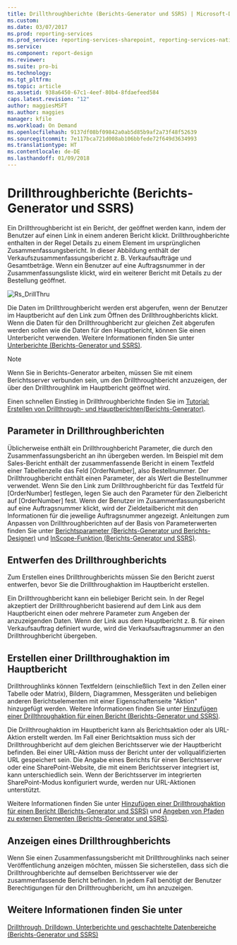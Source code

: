 ```yaml
---
title: Drillthroughberichte (Berichts-Generator und SSRS) | Microsoft-Dokumentation
ms.custom: 
ms.date: 03/07/2017
ms.prod: reporting-services
ms.prod_service: reporting-services-sharepoint, reporting-services-native
ms.service: 
ms.component: report-design
ms.reviewer: 
ms.suite: pro-bi
ms.technology: 
ms.tgt_pltfrm: 
ms.topic: article
ms.assetid: 938a6450-67c1-4eef-80b4-8fdaefeed584
caps.latest.revision: "12"
author: maggiesMSFT
ms.author: maggies
manager: kfile
ms.workload: On Demand
ms.openlocfilehash: 9137df08bf09842a0ab5d85b9af2a73f48f52639
ms.sourcegitcommit: 7e117bca721d008ab106bbfede72f649d3634993
ms.translationtype: HT
ms.contentlocale: de-DE
ms.lasthandoff: 01/09/2018
---
```

# <a name="drillthrough-reports-report-builder-and-ssrs"></a>Drillthroughberichte (Berichts-Generator und SSRS)
  Ein Drillthroughbericht ist ein Bericht, der geöffnet werden kann, indem der Benutzer auf einen Link in einem anderen Bericht klickt. Drillthroughberichte enthalten in der Regel Details zu einem Element im ursprünglichen Zusammenfassungsbericht. In dieser Abbildung enthält der Verkaufszusammenfassungsbericht z. B. Verkaufsaufträge und Gesamtbeträge. Wenn ein Benutzer auf eine Auftragsnummer in der Zusammenfassungsliste klickt, wird ein weiterer Bericht mit Details zu der Bestellung geöffnet.  
  
 ![Rs_DrillThru](../../reporting-services/report-design/media/rs-drillthru.gif "Rs_DrillThru")  
  
 Die Daten im Drillthroughbericht werden erst abgerufen, wenn der Benutzer im Hauptbericht auf den Link zum Öffnen des Drillthroughberichts klickt. Wenn die Daten für den Drillthroughbericht zur gleichen Zeit abgerufen werden sollen wie die Daten für den Hauptbericht, können Sie einen Unterbericht verwenden. Weitere Informationen finden Sie unter [Unterberichte (Berichts-Generator und SSRS)](../../reporting-services/report-design/subreports-report-builder-and-ssrs.md).  
  
> [!NOTE]  
>  Wenn Sie in Berichts-Generator arbeiten, müssen Sie mit einem Berichtsserver verbunden sein, um den Drillthroughbericht anzuzeigen, der über den Drillthroughlink im Hauptbericht geöffnet wird.  
  
 Einen schnellen Einstieg in Drillthroughberichte finden Sie im [Tutorial: Erstellen von Drillthrough- und Hauptberichten&#40;Berichts-Generator&#41;](../../reporting-services/tutorial-creating-drillthrough-and-main-reports-report-builder.md). 
   
## <a name="parameters-in-drillthrough-reports"></a>Parameter in Drillthroughberichten  
 Üblicherweise enthält ein Drillthroughbericht Parameter, die durch den Zusammenfassungsbericht an ihn übergeben werden. Im Beispiel mit dem Sales-Bericht enthält der zusammenfassende Bericht in einem Textfeld einer Tabellenzelle das Feld [OrderNumber], also Bestellnummer. Der Drillthroughbericht enthält einen Parameter, der als Wert die Bestellnummer verwendet. Wenn Sie den Link zum Drillthroughbericht für das Textfeld für [OrderNumber] festlegen, legen Sie auch den Parameter für den Zielbericht auf [OrderNumber] fest. Wenn der Benutzer im Zusammenfassungsbericht auf eine Auftragsnummer klickt, wird der Zieldetailbericht mit den Informationen für die jeweilige Auftragsnummer angezeigt. Anleitungen zum Anpassen von Drillthroughberichten auf der Basis von Parameterwerten finden Sie unter [Berichtsparameter (Berichts-Generator und Berichts-Designer)](../../reporting-services/report-design/report-parameters-report-builder-and-report-designer.md) und [InScope-Funktion (Berichts-Generator und SSRS)](../../reporting-services/report-design/report-builder-functions-inscope-function.md).  
  
## <a name="designing-the-drillthrough-report"></a>Entwerfen des Drillthroughberichts  
 Zum Erstellen eines Drillthroughberichts müssen Sie den Bericht zuerst entwerfen, bevor Sie die Drillthroughaktion im Hauptbericht erstellen.  
  
 Ein Drillthroughbericht kann ein beliebiger Bericht sein. In der Regel akzeptiert der Drillthroughbericht basierend auf dem Link aus dem Hauptbericht einen oder mehrere Parameter zum Angeben der anzuzeigenden Daten. Wenn der Link aus dem Hauptbericht z. B. für einen Verkaufsauftrag definiert wurde, wird die Verkaufsauftragsnummer an den Drillthroughbericht übergeben.  
  
## <a name="creating-a-drillthrough-action-in-the-main-report"></a>Erstellen einer Drillthroughaktion im Hauptbericht  
 Drillthroughlinks können Textfeldern (einschließlich Text in den Zellen einer Tabelle oder Matrix), Bildern, Diagrammen, Messgeräten und beliebigen anderen Berichtselementen mit einer Eigenschaftenseite "Aktion" hinzugefügt werden. Weitere Informationen finden Sie unter [Hinzufügen einer Drillthroughaktion für einen Bericht (Berichts-Generator und SSRS)](../../reporting-services/report-design/add-a-drillthrough-action-on-a-report-report-builder-and-ssrs.md).  
  
 Die Drillthroughaktion im Hauptbericht kann als Berichtsaktion oder als URL-Aktion erstellt werden. Im Fall einer Berichtsaktion muss sich der Drillthroughbericht auf dem gleichen Berichtsserver wie der Hauptbericht befinden. Bei einer URL-Aktion muss der Bericht unter der vollqualifizierten URL gespeichert sein. Die Angabe eines Berichts für einen Berichtsserver oder eine SharePoint-Website, die mit einem Berichtsserver integriert ist, kann unterschiedlich sein. Wenn der Berichtsserver im integrierten SharePoint-Modus konfiguriert wurde, werden nur URL-Aktionen unterstützt.  
  
 Weitere Informationen finden Sie unter [Hinzufügen einer Drillthroughaktion für einen Bericht &#40;Berichts-Generator und SSRS&#41;](../../reporting-services/report-design/add-a-drillthrough-action-on-a-report-report-builder-and-ssrs.md) und [Angeben von Pfaden zu externen Elementen &#40;Berichts-Generator und SSRS&#41;](../../reporting-services/report-design/specifying-paths-to-external-items-report-builder-and-ssrs.md).  
  
## <a name="viewing-a-drillthrough-report"></a>Anzeigen eines Drillthroughberichts  
 Wenn Sie einen Zusammenfassungsbericht mit Drillthroughlinks nach seiner Veröffentlichung anzeigen möchten, müssen Sie sicherstellen, dass sich die Drillthroughberichte auf demselben Berichtsserver wie der zusammenfassende Bericht befinden. In jedem Fall benötigt der Benutzer Berechtigungen für den Drillthroughbericht, um ihn anzuzeigen.  
  
## <a name="see-also"></a>Weitere Informationen finden Sie unter  
 [Drillthrough, Drilldown, Unterberichte und geschachtelte Datenbereiche &#40;Berichts-Generator und SSRS&#41;](../../reporting-services/report-design/drillthrough-drilldown-subreports-and-nested-data-regions.md)  
  
  
